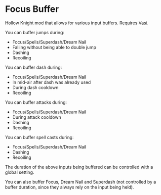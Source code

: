 # Focus Buffer
Hollow Knight mod that allows for various input buffers. Requires [Vasi](https://github.com/fifty-six/HollowKnight.Vasi/tree/master/Vasi).

You can buffer jumps during:
- Focus/Spells/Superdash/Dream Nail
- Falling without being able to double jump
- Dashing
- Recoiling

You can buffer dash during:
- Focus/Spells/Superdash/Dream Nail
- In mid-air after dash was already used
- During dash cooldown
- Recoiling

You can buffer attacks during:
- Focus/Spells/Superdash/Dream Nail
- During attack cooldown
- Dashing
- Recoiling

You can buffer spell casts during:
- Focus/Spells/Superdash/Dream Nail
- Dashing
- Recoiling

The duration of the above inputs being buffered can be controlled with a global setting.

You can also buffer Focus, Dream Nail and Superdash (not controlled by a buffer duration, since they always rely on the input being held).
